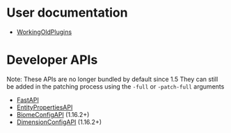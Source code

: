 # User documentation

- [WorkingOldPlugins](WorkingOldPlugins.md)

# Developer APIs
Note: These APIs are no longer bundled by default since 1.5
They can still be added in the patching process using the 
`-full` or `-patch-full` arguments

- [FastAPI](FastAPI.md)
- [EntityPropertiesAPI](EntityPropertiesAPI.md)
- [BiomeConfigAPI](BiomeConfigAPI.md) (1.16.2+)
- [DimensionConfigAPI](DimensionConfigAPI.md) (1.16.2+)
